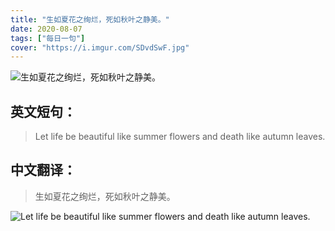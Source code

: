 ```yaml
---
title: "生如夏花之绚烂，死如秋叶之静美。"
date: 2020-08-07
tags: ["每日一句"]
cover: "https://i.imgur.com/SDvdSwF.jpg"
---
```


![生如夏花之绚烂，死如秋叶之静美。](https://i.imgur.com/DT5IJYX.jpg)

## 英文短句：
> Let life be beautiful like summer flowers and death like autumn leaves.

<!--more-->

## 中文翻译：
> 生如夏花之绚烂，死如秋叶之静美。

![Let life be beautiful like summer flowers and death like autumn leaves.](https://i.imgur.com/ayo6RHB.jpg)


